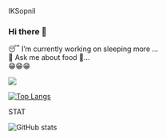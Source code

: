 <html>
  <head>
 <meta name="iksopnil github" content="iksopnil github" />
    <meta name="ibrahim khalil sopnil" content="iksopnil github" />
     <meta name="iksopnil " content="ibrahim khalil sopnil" />
    <meta name="sopnil" content="sopnil" />
  </head>
<body>
IKSopnil

### Hi there 👋 <br>
😴 I’m currently working on sleeping more ...<br>
💬 Ask me about food 🥫... <br>
😁😁😁<br>

  
![](https://komarev.com/ghpvc/?username=IKSopnil&color=dc143c)

  
 [![Top Langs](https://github-readme-stats.vercel.app/api/top-langs/?username=IKSopnil&layout=compact)](https://github.com/anuraghazra/github-readme-stats)

STAT 


  ![ GitHub stats](https://github-readme-stats.vercel.app/api?username=IKSopnil&show_icons=true&theme=radical)

<!--
**IKSopnil/IKSopnil** is a ✨ _special_ ✨ repository because its `README.md` (this file) appears on your GitHub profile.

Here are some ideas to get you started:

- 🔭 I’m currently working on ...
- 🌱 I’m currently learning ...
- 👯 I’m looking to collaborate on ...
- 🤔 I’m looking for help with ...
- 💬 Ask me about ...
- 📫 How to reach me: ...
- 😄 Pronouns: ...
- ⚡ Fun fact: ...
-->
</body>
</html>

